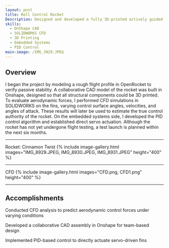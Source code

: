 ```yaml
---
layout: post
title: Roll Control Rocket
Description: Designed and developed a fully 3D-printed actively guided rocket with aerodynamic simulations, CAD modeling, and embedded control systems, incorporating servo-actuated fins with PID-based flight control.
skills:
  - OnShape CAD
  - SOLIDWORKS CFD
  - 3D Printing
  - Embedded Systems
  - PID Control
main-image: /IMG_3929.JPEG
---
```


## Overview
I began the project by modeling a rough flight profile in OpenRocket to verify passive stability. A collaborative CAD model of the rocket was built in Onshape, designed so that all structural components could be 3D printed. To evaluate aerodynamic forces, I performed CFD simulations in SOLIDWORKS on the fins, varying control surface angles, velocities, and angles of attack. These results will later be used to estimate the true control authority of the rocket. On the embedded systems side, I developed the PID control algorithm and established direct servo actuation. Although the rocket has not yet undergone flight testing, a test launch is planned within the next six months.

---
Rocket: Cinnamon Twist
{% include image-gallery.html images="IMG_8929.JPEG, IMG_8930.JPEG, IMG_8931.JPEG" height="400" %} 

---

CFD
{% include image-gallery.html images="CFD.png, CFD1.png" height="400" %}

---

## Accomplishments
Conducted CFD analysis to predict aerodynamic control forces under varying conditions

Developed a collaborative CAD assembly in Onshape for team-based design

Implemented PID-based control to directly actuate servo-driven fins
